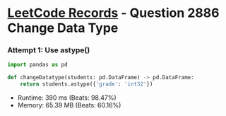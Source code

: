 # [LeetCode Records](../../README.md) - Question 2886 Change Data Type

### Attempt 1: Use astype()
```py
import pandas as pd

def changeDatatype(students: pd.DataFrame) -> pd.DataFrame:
    return students.astype({'grade': 'int32'})
```
- Runtime: 390 ms (Beats: 98.47%)
- Memory: 65.39 MB (Beats: 60.16%)

<br>
